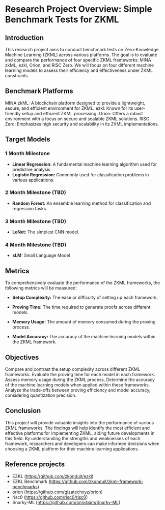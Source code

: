 
# Research Project Overview: Simple Benchmark Tests for ZKML

## Introduction

This research project aims to conduct benchmark tests on Zero-Knowledge Machine Learning (ZKML) across various platforms. The goal is to evaluate and compare the performance of four specific ZKML frameworks: MINA zkML, ezkl, Orion, and RISC Zero. We will focus on four different machine learning models to assess their efficiency and effectiveness under ZKML constraints.

## Benchmark Platforms
MINA zkML: A blockchain platform designed to provide a lightweight, secure, and efficient environment for ZKML.
ezkl: Known for its user-friendly setup and efficient ZKML processing.
Orion: Offers a robust environment with a focus on secure and scalable ZKML solutions.
RISC Zero: Emphasizes high security and scalability in its ZKML implementations.

## Target Models

### 1 Month Milestone
- **Linear Regression:** A fundamental machine learning algorithm used for predictive analysis.
- **Logistic Regression:** Commonly used for classification problems in various applications.

### 2 Month Milestone (TBD)
- **Random Forest:** An ensemble learning method for classification and regression tasks.

### 3 Month Milestone (TBD)
- **LeNet:** The simplest CNN model.

### 4 Month Milestone (TBD)
- **sLM:** Small Language Model

## Metrics
To comprehensively evaluate the performance of the ZKML frameworks, the following metrics will be measured:

- **Setup Complexity:** The ease or difficulty of setting up each framework.

- **Proving Time:** The time required to generate proofs across different models.

- **Memory Usage:** The amount of memory consumed during the proving process.

- **Model Accuracy:** The accuracy of the machine learning models within the ZKML framework.

## Objectives

Compare and contrast the setup complexity across different ZKML frameworks.
Evaluate the proving time for each model in each framework.
Assess memory usage during the ZKML process.
Determine the accuracy of the machine learning models when applied within these frameworks.
Analyze the trade-offs between proving efficiency and model accuracy, considering quantization precision.

## Conclusion
This project will provide valuable insights into the performance of various ZKML frameworks. The findings will help identify the most efficient and effective platforms for implementing ZKML, aiding future developments in this field. By understanding the strengths and weaknesses of each framework, researchers and developers can make informed decisions when choosing a ZKML platform for their machine learning applications.


## Reference projects

- EZKL (https://github.com/zkonduit/ezkl)
- EZKL Benchmark (https://github.com/zkonduit/zkml-framework-benchmarks)
- orion (https://github.com/gizatechxyz/orion)
- risc0 (https://github.com/risc0/risc0)
- Snarky-ML (https://github.com/only4sim/Snarky-ML)
